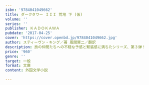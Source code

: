 ```yaml
---
isbn: '9784041049662'
title: ダークタワー ＩＩＩ 荒地 下 (仮)
volume: ''
series: ''
publisher: ＫＡＤＯＫＡＷＡ
pubdate: '2017-04-25'
cover: 'https://cover.openbd.jp/9784041049662.jpg'
author: スティーヴン・キング／著 風間賢二／翻訳
description: 旅の仲間たちへの不穏な予感と緊張感に満ちたシリーズ、第３弾！
price: '960'
genre: ''
target: 一般
format: 文庫
content: 外国文学小説

---
```


